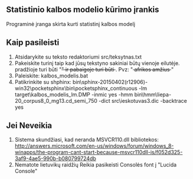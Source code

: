 Statistinio kalbos modelio kūrimo įrankis
--------------

Programinė įranga skirta kurti statistinį kalbos modelį


Kaip pasileisti
--------------
1. Atsidarykite su teksto redaktoriumi src/teksytnas.txt
2. Pakeiskite turinį taip kad jūsų tekstyno sakiniai būtų vienoje eilutėje.  pradžioje turi būti "<s>" ir pabaigoje turi būti </s>. Pvz: "<s> afrikos amžius </s>"
3. Paleiskite: kalbos_modelis.bat
4. Patikrinkite su shphinx: 
        bin\sphinx-20150402(r12906)-win32\pocketsphinx\bin\pocketsphinx_continuous -lm target\kalbos_modelis_lm.DMP -inmic yes -hmm bin\hmm\liepa-20_corpus8_0_mg13.cd_semi_750 -dict src\ieskotuvas3.dic -backtrace yes
 


Jei Neveikia
---------------

1. Sistema skundžiasi, kad neranda MSVCR110.dll bibliotekos:                                   	
    http://answers.microsoft.com/en-us/windows/forum/windows_8-winapps/the-program-cant-start-because-msvcr110dll-is/f052d325-3af9-4ae5-990b-b080799724db
2. Nematote lietuvikų raidžių
    Reikia pasikeisti Consolės font į "Lucida Console"

